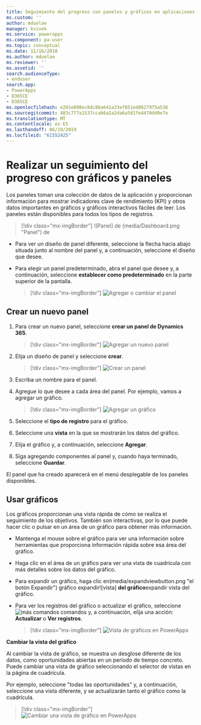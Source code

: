 ```yaml
---
title: Seguimiento del progreso con paneles y gráficos en aplicaciones controladas por modelos | MicrosoftDocs
ms.custom: ''
author: mduelae
manager: kvivek
ms.service: powerapps
ms.component: pa-user
ms.topic: conceptual
ms.date: 11/16/2018
ms.author: mduelae
ms.reviewer: ''
ms.assetid: ''
search.audienceType:
- enduser
search.app:
- PowerApps
- D365CE
- D365CE
ms.openlocfilehash: e201e098ec8dc86a641a33ef851ed8627975a538
ms.sourcegitcommit: 483c777a1537ccab6a2a2da6a5d1fe4470dd0e7e
ms.translationtype: MT
ms.contentlocale: es-ES
ms.lasthandoff: 06/19/2019
ms.locfileid: "61552425"
---
```

# <a name="track-your-progress-with-dashboards-and-charts"></a>Realizar un seguimiento del progreso con gráficos y paneles

Los paneles toman una colección de datos de la aplicación y proporcionan información para mostrar indicadores clave de rendimiento (KPI) y otros datos importantes en gráficos y gráficos interactivos fáciles de leer. Los paneles están disponibles para todos los tipos de registros.

> [!div class="mx-imgBorder"]
> ![Panel] de (media/Dashboard.png "Panel") de 

-  Para ver un diseño de panel diferente, seleccione la flecha hacia abajo situada junto al nombre del panel y, a continuación, seleccione el diseño que desee.
-  Para elegir un panel predeterminado, abra el panel que desee y, a continuación, seleccione **establecer como predeterminado** en la parte superior de la pantalla.

   > [!div class="mx-imgBorder"]
   > ![Agregar o cambiar el panel](media/add_dashboard.png "Agregar o cambiar el panel") 

## <a name="create-a-new-dashboard"></a>Crear un nuevo panel

1. Para crear un nuevo panel, seleccione **crear un panel de Dynamics 365**. 

   > [!div class="mx-imgBorder"]
   > ![Agregar un nuevo panel](media/new_dashboard.png "Agregar un nuevo panel")
   
2. Elija un diseño de panel y seleccione **crear**.  

   > [!div class="mx-imgBorder"]
   > ![Crear un panel](media/create_dashboard.png "Crear un panel")
 
3. Escriba un nombre para el panel. 
4. Agregue lo que desee a cada área del panel. Por ejemplo, vamos a agregar un gráfico. 

   > [!div class="mx-imgBorder"]
   > ![Agregar un gráfico](media/add_chart.png "Agregar un gráfico")
 
 5. Seleccione el **tipo de registro** para el gráfico.
 6. Seleccione una **vista** en la que se mostrarán los datos del gráfico.
 7. Elija el gráfico y, a continuación, seleccione **Agregar**.
 8. Siga agregando componentes al panel y, cuando haya terminado, seleccione **Guardar**. 
 
El panel que ha creado aparecerá en el menú desplegable de los paneles disponibles.

## <a name="use-charts"></a>Usar gráficos 

Los gráficos proporcionan una vista rápida de cómo se realiza el seguimiento de los objetivos. También son interactivas, por lo que puede hacer clic o pulsar en un área de un gráfico para obtener más información.

-   Mantenga el mouse sobre el gráfico para ver una información sobre herramientas que proporciona información rápida sobre esa área del gráfico.
-   Haga clic en el área de un gráfico para ver una vista de cuadrícula con más detalles sobre los datos del gráfico.
-   Para expandir un gráfico, haga clic en(media/expandviewbutton.png "el botón Expandir") gráfico expandir![vista] **del gráfico**expandir vista del gráfico.
-   Para ver los registros del gráfico o actualizar el gráfico, seleccione ![más comandos](media/MoreButton.png "más") comandos y, a continuación, elija una acción: **Actualizar** o **Ver registros**.
     
     > [!div class="mx-imgBorder"]
     > ![Vista de gráficos en PowerApps](media/ViewOfCharts.png "Vista de gráficos en PowerApps")  
       

**Cambiar la vista del gráfico**
 
Al cambiar la vista de gráfico, se muestra un desglose diferente de los datos, como oportunidades abiertas en un período de tiempo concreto. Puede cambiar una vista de gráfico seleccionando el selector de vistas en la página de cuadrícula.

Por ejemplo, seleccione "todas las oportunidades" y, a continuación, seleccione una vista diferente, y se actualizarán tanto el gráfico como la cuadrícula.

> [!div class="mx-imgBorder"]
> ![Cambiar una vista de gráfico en PowerApps](media/ChangeChartView.png "Cambiar una vista de gráfico en PowerApps")






